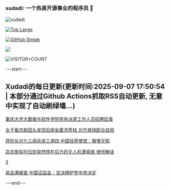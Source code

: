 ### xudadi: 一个热衷开源事业的程序员 👋

![xudadi](https://github-readme-stats-git-masterorgs-github-readme-stats-team.vercel.app/api?username=xudadi)

[![Top Langs](https://github-readme-stats.vercel.app/api/top-langs/?username=xudadi)](https://github.com/anuraghazra/github-readme-stats)

[![GitHub Streak](https://streak-stats.demolab.com?user=xudadi&locale=zh_Hans)](https://git.io/streak-stats)

![](https://raw.githubusercontent.com/xudadi/xudadi/main/assets/github-contribution-grid-snake.svg)

![VISITOR+COUNT](https://komarev.com/ghpvc/?username=xudadi&label=VISITOR+COUNT)


---start---

## Xudadi的每日更新(更新时间:2025-09-07 17:50:54 | 本部分通过Github Actions抓取RSS自动更新, 无意中实现了自动刷绿墙...)

[重庆大学大数据与软件学院劳务派遣工作人员招聘启事](https://www.gongkaoleida.com/article/2606356)

[女子看京剧回头发现后排坐着洪秀柱 对方爽快配合自拍](https://m.163.com/news/article/K8Q399K1053469LG.html)

[菲防长对九三阅兵说三道四 中国驻菲使馆：傲慢无知](https://m.163.com/news/article/K8QA171J0001899O.html)

[店员倒车时压到突然停在后方的无人机遭索赔 律师解读](https://m.163.com/news/article/K8PR6H44051492T3.html)

[3](https://m.163.com/touch/news/sub/domestic)

[易会满被查 中国证监会：坚决拥护党中央决定](https://m.163.com/news/article/K8Q6AKHD0001899O.html)

---end---
